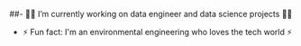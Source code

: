 ##- 👩‍💻 I’m currently working on data engineer and data science projects 👩‍💻
- ⚡ Fun fact: I'm an environmental engineering who loves the tech world ⚡
##
